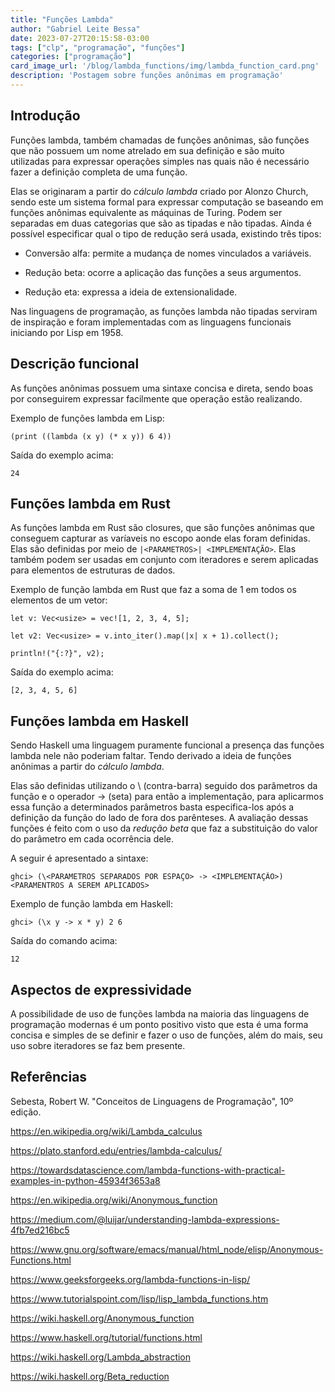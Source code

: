 ```yaml
---
title: "Funções Lambda"
author: "Gabriel Leite Bessa"
date: 2023-07-27T20:15:58-03:00
tags: ["clp", "programação", "funções"]
categories: ["programação"]
card_image_url: '/blog/lambda_functions/img/lambda_function_card.png'
description: 'Postagem sobre funções anônimas em programação'
---
```


## Introdução

Funções lambda, também chamadas de funções anônimas, são funções que não possuem um nome atrelado em sua definição e são muito utilizadas para expressar operações simples nas quais não é necessário fazer a definição completa de uma função.

Elas se originaram a partir do *cálculo lambda* criado por Alonzo Church, sendo este um sistema formal para expressar computação se baseando em funções anônimas equivalente as máquinas de Turing. Podem ser separadas em duas categorias que são as tipadas e não tipadas. Ainda é possível especificar qual o tipo de redução será usada, existindo três tipos:

- Conversão alfa: permite a mudança de nomes vinculados a variáveis.

- Redução beta: ocorre a aplicação das funções a seus argumentos.

- Redução eta: expressa a ideia de extensionalidade.

Nas linguagens de programação, as funções lambda não tipadas serviram de inspiração e foram implementadas com as linguagens funcionais iniciando por Lisp em 1958.

## Descrição funcional

As funções anônimas possuem uma sintaxe concisa e direta, sendo boas por conseguirem expressar facilmente que operação estão realizando.

Exemplo de funções lambda em Lisp:

```
(print ((lambda (x y) (* x y)) 6 4))
```

Saída do exemplo acima:

```
24
```

## Funções lambda em Rust

As funções lambda em Rust são closures, que são funções anônimas que conseguem capturar as varíaveis no escopo aonde elas foram definidas. Elas são definidas por meio de ```|<PARAMETROS>| <IMPLEMENTAÇÃO>```. Elas também podem ser usadas em conjunto com iteradores e serem aplicadas para elementos de estruturas de dados.

Exemplo de função lambda em Rust que faz a soma de 1 em todos os elementos de um vetor:

```
let v: Vec<usize> = vec![1, 2, 3, 4, 5];
    
let v2: Vec<usize> = v.into_iter().map(|x| x + 1).collect();
    
println!("{:?}", v2);
```

Saída do exemplo acima:

```
[2, 3, 4, 5, 6]
```

## Funções lambda em Haskell

Sendo Haskell uma linguagem puramente funcional a presença das funções lambda nele não poderiam faltar. Tendo derivado a ideia de funções anônimas a partir do *cálculo lambda*.

Elas são definidas utilizando o \ (contra-barra) seguido dos parâmetros da função e o operador -> (seta) para então a implementação, para aplicarmos essa função a determinados parâmetros basta especifica-los após a definição da função do lado de fora dos parênteses. A avaliação dessas funções é feito com o uso da *redução beta* que faz a substituição do valor do parâmetro em cada ocorrência dele.

A seguir é apresentado a sintaxe:

```
ghci> (\<PARAMETROS SEPARADOS POR ESPAÇO> -> <IMPLEMENTAÇÃO>) <PARAMENTROS A SEREM APLICADOS>
```

Exemplo de função lambda em Haskell:

```
ghci> (\x y -> x * y) 2 6
```

Saída do comando acima:

```
12
```

## Aspectos de expressividade

A possibilidade de uso de funções lambda na maioria das linguagens de programação modernas é um ponto positivo visto que esta é uma forma concisa e simples de se definir e fazer o uso de funções, além do mais, seu uso sobre iteradores se faz bem presente.

## Referências

Sebesta, Robert W. "Conceitos de Linguagens de Programação", 10º edição.

https://en.wikipedia.org/wiki/Lambda_calculus

https://plato.stanford.edu/entries/lambda-calculus/

https://towardsdatascience.com/lambda-functions-with-practical-examples-in-python-45934f3653a8

https://en.wikipedia.org/wiki/Anonymous_function

https://medium.com/@luijar/understanding-lambda-expressions-4fb7ed216bc5

https://www.gnu.org/software/emacs/manual/html_node/elisp/Anonymous-Functions.html

https://www.geeksforgeeks.org/lambda-functions-in-lisp/

https://www.tutorialspoint.com/lisp/lisp_lambda_functions.htm

https://wiki.haskell.org/Anonymous_function

https://www.haskell.org/tutorial/functions.html

https://wiki.haskell.org/Lambda_abstraction

https://wiki.haskell.org/Beta_reduction